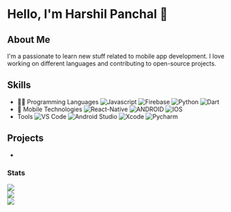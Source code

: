 # Hello, I'm Harshil Panchal 👋

## About Me

I'm a passionate to learn new stuff related to mobile app development. I love working on different languages and contributing to open-source projects.

## Skills

- 🧑‍💻 Programming Languages ![Javascript](https://img.shields.io/badge/javascript-black.svg?style=for-the-badge&logo=javascript&logoColor=#F7DF1E) ![Firebase](https://img.shields.io/badge/firebase-%23039BE5.svg?style=for-the-badge&logo=firebase)  ![Python](https://img.shields.io/badge/python-3572A4.svg?style=for-the-badge&logo=python&logoColor=3572A4&labelColor=f7d34b) ![Dart](https://img.shields.io/badge/dart-%230175C2.svg?style=for-the-badge&logo=dart&logoColor=white) 
- 📱 Mobile Technologies ![React-Native](https://img.shields.io/badge/react_native-black.svg?style=for-the-badge&logo=React&logoColor=61dafb) ![ANDROID](https://img.shields.io/badge/android-%2320232a.svg?style=for-the-badge&logo=android&logoColor=%a4c639) ![IOS](https://img.shields.io/badge/IOS-%2320232a.svg?style=for-the-badge&logo=apple&logoColor=white) 
- Tools ![VS Code](https://img.shields.io/badge/visual%20studio%20code-black.svg?style=for-the-badge&logo=visualstudiocode&logoColor=137FCB)  ![Android Studio](https://img.shields.io/badge/android_studio-black.svg?style=for-the-badge&logo=androidstudio&logoColor=#3DDC84) ![Xcode](https://img.shields.io/badge/xcode-black.svg?style=for-the-badge&logo=xcode&logoColor=176DE3) ![Pycharm](https://img.shields.io/badge/pycharm-black.svg?style=for-the-badge&logo=pycharm&logoColor=#000000)


## Projects
- 

### Stats
![](https://github-readme-stats.vercel.app/api?username=harshilmobmaxime&theme=radical&hide_border=false&include_all_commits=true&count_private=true)<br/>
![](https://github-readme-streak-stats.herokuapp.com/?user=harshilmobmaxime&theme=radical&hide_border=false)<br/>
![](https://github-readme-stats.vercel.app/api/top-langs/?username=harshilmobmaxime&theme=radical&hide_border=false&include_all_commits=true&count_private=true&layout=compact)
